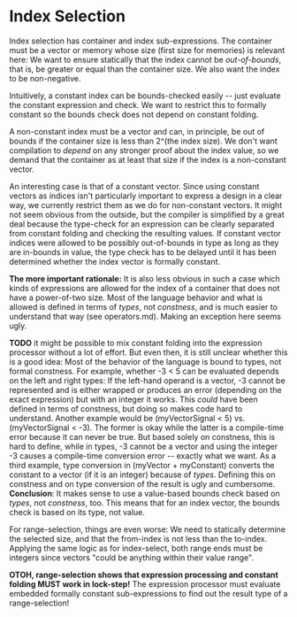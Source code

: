 
# Index Selection

Index selection has container and index sub-expressions. The container must be a vector or memory whose size (first
size for memories) is relevant here: We want to ensure statically that the index cannot be *out-of-bounds*, that is,
be greater or equal than the container size. We also want the index to be non-negative.

Intuitively, a constant index can be bounds-checked easily -- just evaluate the constant expression and check. We want
to restrict this to formally constant so the bounds check does not depend on constant folding.

A non-constant index must be a vector and can, in principle, be out of bounds if the container size is less than
2^(the index size). We don't want compilation to *depend* on any stronger proof about the index value, so we
demand that the container as at least that size if the index is a non-constant vector.

An interesting case is that of a constant vector. Since using constant vectors as indices isn't particularly important
to express a design in a clear way, we currently restrict them as we do for non-constant vectors. It might not seem
obvious from the outside, but the compiler is simplified by a great deal because the type-check for an expression can
be clearly separated from constant folding and checking the resulting values. If constant vector indices were allowed to
be possibly out-of-bounds in type as long as they are in-bounds in value, the type check has to be delayed until it
has been determined whether the index vector is formally constant.

**The more important rationale:**
It is also less obvious in such a case which kinds of expressions are allowed for the index of a container that does
not have a power-of-two size. Most of the language behavior and what is allowed is defined in terms of *types*, not
*constness*, and is much easier to understand that way (see operators.md). Making an exception here seems ugly.

**TODO** it might be possible to mix constant folding into the expression processor without a lot of effort. But even
then, it is still unclear whether this is a good idea: Most of the behavior of the language is bound to types, not
formal constness. For example, whether -3 < 5 can be evaluated depends on the left and right types: If the left-hand
operand is a vector, -3 cannot be represented and is either wrapped or produces an error (depending on the exact
expression) but with an integer it works. This *could* have been defined in terms of constness, but doing so makes code
hard to understand. Another example would be (myVectorSignal < 5) vs. (myVectorSignal < -3). The former is okay while
the latter is a compile-time error because it can never be true. But based solely on constness, this is hard to define,
while in types, -3 cannot be a vector and using the integer -3 causes a compile-time conversion error -- exactly what
we want. As a third example, type conversion in (myVector + myConstant) converts the constant to a vector (if it is an
integer) because of *types*. Defining this on constness and on type conversion of the result is ugly and cumbersome.
**Conclusion**: It makes sense to use a value-based bounds check based on *types*, not *constness*, too. This means that
for an index vector, the bounds check is based on its type, not value.

For range-selection, things are even worse: We need to statically determine the selected size, and that the from-index
is not less than the to-index. Applying the same logic as for index-select, both range ends must be integers since
vectors "could be anything within their value range".

**OTOH, range-selection shows that expression processing and constant folding MUST work in lock-step!** The expression
processor must evaluate embedded formally constant sub-expressions to find out the result type of a range-selection!

